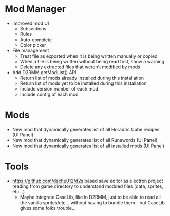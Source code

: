 # Mod Manager

- Improved mod UI
  - Subsections
  - Rules
  - Auto-complete
  - Color picker
- File management
  - Treat file as exported when it is being written manually or copied
  - When a file is being written without being read first, show a warning
  - Delete any extracted files that weren't modified by mods
- Add D2RMM.getModList() API
  - Return list of mods already installed during this installation
  - Return list of mods yet to be installed during this installation
  - Include version number of each mod
  - Include config of each mod

# Mods

- New mod that dynamically generates list of all Horadric Cube recipes (UI Panel)
- New mod that dynamically generates list of all Runewords (UI Panel)
- New mod that dynamically generates list of all installed mods (UI Panel)

# Tools

- https://github.com/dschu012/d2s based save editor as electron project reading from game directory to understand modded files (data, sprites, etc...)
  - Maybe integrate CascLib, like in D2RMM, just to be able to read all the vanilla sprites/etc... without having to bundle them - but CascLib gives some folks trouble...
